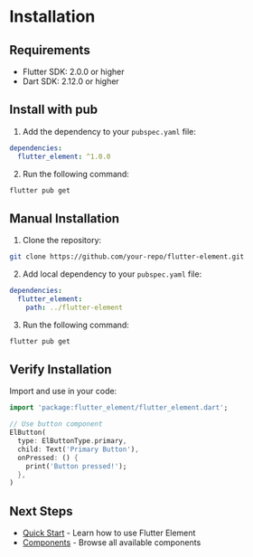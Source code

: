 # Installation

## Requirements

- Flutter SDK: 2.0.0 or higher
- Dart SDK: 2.12.0 or higher

## Install with pub

1. Add the dependency to your `pubspec.yaml` file:

```yaml
dependencies:
  flutter_element: ^1.0.0
```

2. Run the following command:

```bash
flutter pub get
```

## Manual Installation

1. Clone the repository:

```bash
git clone https://github.com/your-repo/flutter-element.git
```

2. Add local dependency to your `pubspec.yaml` file:

```yaml
dependencies:
  flutter_element:
    path: ../flutter-element
```

3. Run the following command:

```bash
flutter pub get
```

## Verify Installation

Import and use in your code:

```dart
import 'package:flutter_element/flutter_element.dart';

// Use button component
ElButton(
  type: ElButtonType.primary,
  child: Text('Primary Button'),
  onPressed: () {
    print('Button pressed!');
  },
)
```

## Next Steps

- [Quick Start](/en/guide/getting-started) - Learn how to use Flutter Element
- [Components](/en/components/) - Browse all available components
